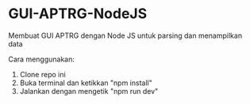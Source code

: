 # GUI-APTRG-NodeJS
Membuat GUI APTRG dengan Node JS untuk parsing dan menampilkan data

Cara menggunakan:
  1. Clone repo ini
  2. Buka terminal dan ketikkan "npm install"
  3. Jalankan dengan mengetik "npm run dev"
